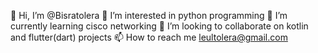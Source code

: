  👋 Hi, I’m @Bisratolera
👀 I’m interested in python programming 🌱 I’m currently learning cisco networking
💞️ I’m looking to collaborate on kotlin and flutter(dart) projects
📫 How to reach me leultolera@gmail.com

<!---
Bisratolera/Bisratolera is a ✨ special ✨ repository because its `README.md` (this file) appears on your GitHub profile.
You can click the Preview link to take a look at your changes.
--->
